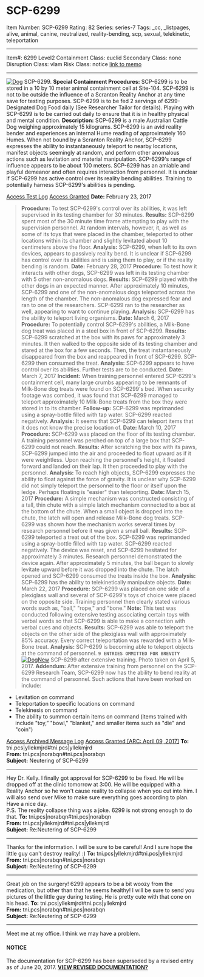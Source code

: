 # SCP-6299
Item Number: SCP-6299
Rating: 82
Series: series-7
Tags: _cc, _listpages, alive, animal, canine, neutralized, reality-bending, scp, sexual, telekinetic, teleportation

---

Item#: 6299
Level2
Containment Class:
euclid
Secondary Class:
none
Disruption Class:
vlam
Risk Class:
notice
[link to memo](/classification-committee-memo)  

* * *
[![Dog](https://scp-wiki.wdfiles.com/local--resized-images/fragment:scp-6299-1/Dog/medium.jpg)](https://scp-wiki.wdfiles.com/local--files/fragment:scp-6299-1/Dog)
SCP-6299.
**Special Containment Procedures:** SCP-6299 is to be stored in a 10 by 10 meter animal containment cell at Site-104. SCP-6299 is not to be outside the influence of a Scranton Reality Anchor at any time save for testing purposes. SCP-6299 is to be fed 2 servings of 6299-Designated Dog Food daily (See Researcher Tailor for details). Playing with SCP-6299 is to be carried out daily to ensure that it is in healthy physical and mental condition.
**Description:** SCP-6299 is a male Australian Cattle Dog weighing approximately 15 kilograms. SCP-6299 is an avid reality bender and experiences an internal Hume reading of approximately 160 Humes. When not bound by a Scranton Reality Anchor, SCP-6299 expresses the ability to instantaneously teleport to nearby locations, manifest objects seemingly at random, and perform other anomalous actions such as levitation and material manipulation. SCP-6299's range of influence appears to be about 100 meters.
SCP-6299 has an amiable and playful demeanor and often requires interaction from personnel. It is unclear if SCP-6299 has active control over its reality bending abilities. Training to potentially harness SCP-6299's abilities is pending.
  

[Access Test Log](javascript:;)
[Access Granted](javascript:;)
**Date:** February 23, 2017
> **Procedure:** To test SCP-6299's control over its abilities, it was left supervised in its testing chamber for 30 minutes.
> **Results:** SCP-6299 spent most of the 30 minute time frame attempting to play with the supervision personnel. At random intervals, however, it, as well as some of its toys that were placed in the chamber, teleported to other locations within its chamber and slightly levitated about 10 centimeters above the floor.
> **Analysis:** SCP-6299, when left to its own devices, appears to passively reality bend. It is unclear if SCP-6299 has control over its abilities and is using them to play, or if the reality bending is random.
**Date:** February 28, 2017
> **Procedure:** To test how it interacts with other dogs, SCP-6299 was left in its testing chamber with 5 other non-anomalous dogs.
> **Results:** SCP-6299 played with the other dogs in an expected manner. After approximately 10 minutes, SCP-6299 and one of the non-anomalous dogs teleported across the length of the chamber. The non-anomalous dog expressed fear and ran to one of the researchers. SCP-6299 ran to the researcher as well, appearing to want to continue playing.
> **Analysis:** SCP-6299 has the ability to teleport living organisms.
**Date:** March 6, 2017
> **Procedure:** To potentially control SCP-6299's abilities, a Milk-Bone dog treat was placed in a steel box in front of SCP-6299.
> **Results:** SCP-6299 scratched at the box with its paws for approximately 3 minutes. It then walked to the opposite side of its testing chamber and stared at the box for a few seconds. Then, the treat instantaneously disappeared from the box and reappeared in front of SCP-6299. SCP-6299 then consumed the treat.
> **Analysis:** SCP-6299 appears to have control over its abilities. Further tests are to be conducted.
**Date:** March 7, 2017
> **Incident:** When training personnel entered SCP-6299's containment cell, many large crumbs appearing to be remnants of Milk-Bone dog treats were found on SCP-6299's bed. When security footage was combed, it was found that SCP-6299 managed to teleport approximately 10 Milk-Bone treats from the box they were stored in to its chamber.
> **Follow-up:** SCP-6299 was reprimanded using a spray-bottle filled with tap water. SCP-6299 reacted negatively.
> **Analysis:** It seems that SCP-6299 can teleport items that it does not know the precise location of.
**Date:** March 10, 2017
> **Procedure:** SCP-6299 was placed on the floor of its testing chamber. A training personnel was perched on top of a large box that SCP-6299 could not reach.
> **Results:** After scratching the box with its paws, SCP-6299 jumped into the air and proceeded to float upward as if it were weightless. Upon reaching the personnel's height, it floated forward and landed on their lap. It then proceeded to play with the personnel.
> **Analysis:** To reach high objects, SCP-6299 expresses the ability to float against the force of gravity. It is unclear why SCP-6299 did not simply teleport the personnel to the floor or itself upon the ledge. Perhaps floating is "easier" than teleporting.
**Date:** March 15, 2017
> **Procedure:** A simple mechanism was constructed consisting of a tall, thin chute with a simple latch mechanism connected to a box at the bottom of the chute. When a small object is dropped into the chute, the latch will open and release Milk-Bone dog treats. SCP-6299 was shown how the mechanism works several times by research personnel before it was given a small ball.
> **Results:** SCP-6299 teleported a treat out of the box. SCP-6299 was reprimanded using a spray-bottle filled with tap water. SCP-6299 reacted negatively. The device was reset, and SCP-6299 hesitated for approximately 3 minutes. Research personnel demonstrated the device again. After approximately 5 minutes, the ball began to slowly levitate upward before it was dropped into the chute. The latch opened and SCP-6299 consumed the treats inside the box.
> **Analysis:** SCP-6299 has the ability to telekinetically manipulate objects.
**Date:** March 22, 2017
> **Procedure:** SCP-6299 was placed on one side of a plexiglass wall and several of SCP-6299's toys of choice were placed on the opposite side. Training personnel then clearly stated various words such as, "ball," "rope," and "bone."
> **Note:** This test was conducted following extensive testing associating certain toys with verbal words so that SCP-6299 is able to make a connection with verbal cues and objects.
> **Results:** SCP-6299 was able to teleport the objects on the other side of the plexiglass wall with approximately 85% accuracy. Every correct teleportation was rewarded with a Milk-Bone treat.
> **Analysis:** SCP-6299 is becoming able to teleport objects at the command of personnel.
> **`9 ENTRIES OMMITTED FOR BREVITY`**
[![DogNew](https://scp-wiki.wdfiles.com/local--resized-images/fragment:scp-6299-1/DogNew/medium.jpg)](https://scp-wiki.wdfiles.com/local--files/fragment:scp-6299-1/DogNew)
SCP-6299 after extensive training. Photo taken on April 5, 2017.
**Addendum:** After extensive training from personnel on the SCP-6299 Research Team, SCP-6299 now has the ability to bend reality at the command of personnel. Such actions that have been worked on include:
  * Levitation on command
  * Teleportation to specific locations on command
  * Telekinesis on command
  * The ability to summon certain items on command (items trained with include "toy,” "bowl," "blanket," and smaller items such as "die" and "coin")

  
  

  

[Access Archived Message Log](javascript:;)
[Access Granted [ARC: April 09, 2017]](javascript:;)
**To:** tni.pcs|yllekmjrd#tni.pcs|yllekmjrd  
**From:** tni.pcs|norabqn#tni.pcs|norabqn  
**Subject:** Neutering of SCP-6299
* * *
Hey Dr. Kelly. I finally got approval for SCP-6299 to be fixed. He will be dropped off at the clinic tomorrow at 3:00. He will be equipped with a Reality Anchor so he won't cause reality to collapse when you cut into him. I will also send over Mike to make sure everything goes according to plan. Have a nice day.  
P.S. The reality collapse thing was a joke. 6299 is not strong enough to do that.
**To:** tni.pcs|norabqn#tni.pcs|norabqn  
**From:** tni.pcs|yllekmjrd#tni.pcs|yllekmjrd  
**Subject:** Re:Neutering of SCP-6299
* * *
Thanks for the information. I will be sure to be careful! And I sure hope the little guy can't destroy reality! :)
**To:** tni.pcs|yllekmjrd#tni.pcs|yllekmjrd  
**From:** tni.pcs|norabqn#tni.pcs|norabqn  
**Subject:** Re:Neutering of SCP-6299
* * *
Great job on the surgery! 6299 appears to be a bit woozy from the medication, but other than that he seems healthy! I will be sure to send you pictures of the little guy during testing. He is pretty cute with that cone on his head.
**To:** tni.pcs|yllekmjrd#tni.pcs|yllekmjrd  
**From:** tni.pcs|norabqn#tni.pcs|norabqn  
**Subject:** Re:Neutering of SCP-6299
* * *
Meet me at my office. I think we may have a problem.
  

#### NOTICE
The documentation for SCP-6299 has been superseded by a revised entry as of June 20, 2017.
**[VIEW REVISED DOCUMENTATION?](https://scp-wiki.wikidot.com/scp-6299/offset/1)**